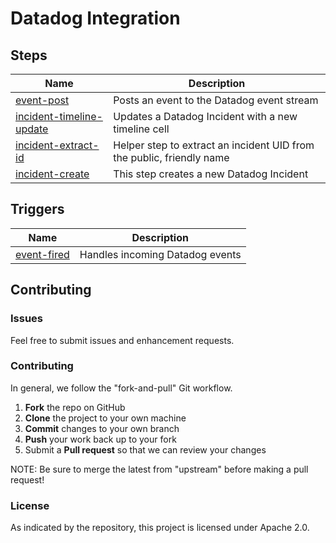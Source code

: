 # Datadog Integration

## Steps

| Name | Description |
|------|-------------|
| [event-post](/steps/event-post) | Posts an event to the Datadog event stream |
| [incident-timeline-update](/steps/incident-timeline-update) | Updates a Datadog Incident with a new timeline cell |
| [incident-extract-id](/steps/incident-extract-id) | Helper step to extract an incident UID from the public, friendly name |
| [incident-create](/steps/incident-create) | This step creates a new Datadog Incident |

## Triggers

| Name | Description |
|------|-------------|
| [event-fired](/triggers/event-fired) | Handles incoming Datadog events |


## Contributing

### Issues

Feel free to submit issues and enhancement requests.

### Contributing

In general, we follow the "fork-and-pull" Git workflow.

 1. **Fork** the repo on GitHub
 2. **Clone** the project to your own machine
 3. **Commit** changes to your own branch
 4. **Push** your work back up to your fork
 5. Submit a **Pull request** so that we can review your changes

NOTE: Be sure to merge the latest from "upstream" before making a pull request!

### License

As indicated by the repository, this project is licensed under Apache 2.0.
